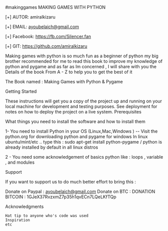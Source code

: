 #makinggames
MAKING GAMES WITH PYTHON



  [+] AUTOR:        amiralkizaru

  [+] EMAIL:        ayoubelaich@gmail.com

  [+] Facebook:     https://fb.com/Silencer.fan
  
  [+] GIT:          https://github.com/amiralkizaru




Making games with python is so much fun as a beginner of python my big brother recommended for me to read this book to improve
my knowledge of python and pygame and as far as Im concerned , I will share with you the Details of the book From A - Z
to help you to get the best of it 

The Book named : Making Games with Python & Pygame

Getting Started

These instructions will get you a copy of the project up and running on your local machine for development and testing purposes. See deployment for notes on how to deploy the project on a live system.
Prerequisites

What things you need to install the software and how to install them

1- You need to install Python in your OS (Linux,Mac,Windows ) -- Visit the python.org for downloading python and pygame for windows
In linux ubuntu/mint/etc .. type this : sudo apt-get install python-pygame / python is already installed by default in all linux distros

2 - You need some acknowledgement of basics python like : loops , variable , and modules 


Support 

If you want to support us to do much better effort to bring this :

Donate on Paypal : ayoubelaich@gmail.com
Donate on BTC    : DONATION BITCOIN : 1GJeX37RvzxmZ7p35h1qvECn7LQeLKfTQp


Acknowledgments

    Hat tip to anyone who's code was used
    Inspiration
    etc
